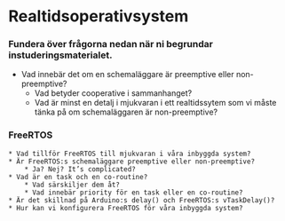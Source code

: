 # Realtidsoperativsystem
### Fundera över frågorna nedan när ni begrundar instuderingsmaterialet.
* Vad innebär det om en schemaläggare är preemptive eller non-preemptive?
    * Vad betyder cooperative i sammanhanget?
    * Vad är minst en detalj i mjukvaran i ett realtidssytem som vi måste tänka på om schemaläggaren är non-preemptive?
### FreeRTOS
    * Vad tillför FreeRTOS till mjukvaran i våra inbyggda system?
    * Är FreeRTOS:s schemaläggare preemptive eller non-preemptive?
        * Ja? Nej? It’s complicated?
    * Vad är en task och en co-routine?
        * Vad särskiljer dem åt?
        * Vad innebär priority för en task eller en co-routine?
    * Är det skillnad på Arduino:s delay() och FreeRTOS:s vTaskDelay()?
    * Hur kan vi konfigurera FreeRTOS för våra inbyggda system?